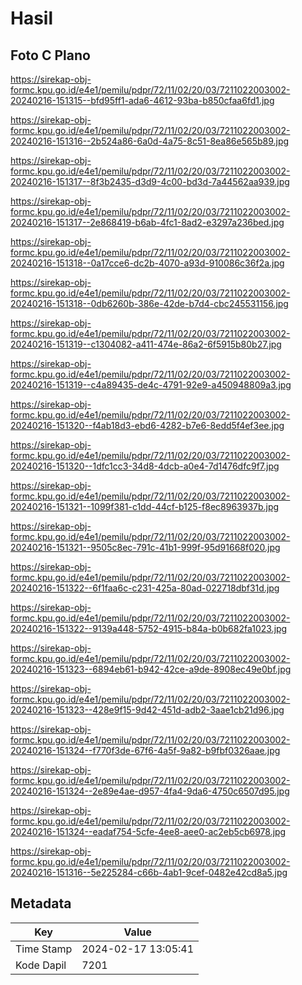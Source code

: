 # Hasil

## Foto C Plano

https://sirekap-obj-formc.kpu.go.id/e4e1/pemilu/pdpr/72/11/02/20/03/7211022003002-20240216-151315--bfd95ff1-ada6-4612-93ba-b850cfaa6fd1.jpg

https://sirekap-obj-formc.kpu.go.id/e4e1/pemilu/pdpr/72/11/02/20/03/7211022003002-20240216-151316--2b524a86-6a0d-4a75-8c51-8ea86e565b89.jpg

https://sirekap-obj-formc.kpu.go.id/e4e1/pemilu/pdpr/72/11/02/20/03/7211022003002-20240216-151317--8f3b2435-d3d9-4c00-bd3d-7a44562aa939.jpg

https://sirekap-obj-formc.kpu.go.id/e4e1/pemilu/pdpr/72/11/02/20/03/7211022003002-20240216-151317--2e868419-b6ab-4fc1-8ad2-e3297a236bed.jpg

https://sirekap-obj-formc.kpu.go.id/e4e1/pemilu/pdpr/72/11/02/20/03/7211022003002-20240216-151318--0a17cce6-dc2b-4070-a93d-910086c36f2a.jpg

https://sirekap-obj-formc.kpu.go.id/e4e1/pemilu/pdpr/72/11/02/20/03/7211022003002-20240216-151318--0db6260b-386e-42de-b7d4-cbc245531156.jpg

https://sirekap-obj-formc.kpu.go.id/e4e1/pemilu/pdpr/72/11/02/20/03/7211022003002-20240216-151319--c1304082-a411-474e-86a2-6f5915b80b27.jpg

https://sirekap-obj-formc.kpu.go.id/e4e1/pemilu/pdpr/72/11/02/20/03/7211022003002-20240216-151319--c4a89435-de4c-4791-92e9-a450948809a3.jpg

https://sirekap-obj-formc.kpu.go.id/e4e1/pemilu/pdpr/72/11/02/20/03/7211022003002-20240216-151320--f4ab18d3-ebd6-4282-b7e6-8edd5f4ef3ee.jpg

https://sirekap-obj-formc.kpu.go.id/e4e1/pemilu/pdpr/72/11/02/20/03/7211022003002-20240216-151320--1dfc1cc3-34d8-4dcb-a0e4-7d1476dfc9f7.jpg

https://sirekap-obj-formc.kpu.go.id/e4e1/pemilu/pdpr/72/11/02/20/03/7211022003002-20240216-151321--1099f381-c1dd-44cf-b125-f8ec8963937b.jpg

https://sirekap-obj-formc.kpu.go.id/e4e1/pemilu/pdpr/72/11/02/20/03/7211022003002-20240216-151321--9505c8ec-791c-41b1-999f-95d91668f020.jpg

https://sirekap-obj-formc.kpu.go.id/e4e1/pemilu/pdpr/72/11/02/20/03/7211022003002-20240216-151322--6f1faa6c-c231-425a-80ad-022718dbf31d.jpg

https://sirekap-obj-formc.kpu.go.id/e4e1/pemilu/pdpr/72/11/02/20/03/7211022003002-20240216-151322--9139a448-5752-4915-b84a-b0b682fa1023.jpg

https://sirekap-obj-formc.kpu.go.id/e4e1/pemilu/pdpr/72/11/02/20/03/7211022003002-20240216-151323--6894eb61-b942-42ce-a9de-8908ec49e0bf.jpg

https://sirekap-obj-formc.kpu.go.id/e4e1/pemilu/pdpr/72/11/02/20/03/7211022003002-20240216-151323--428e9f15-9d42-451d-adb2-3aae1cb21d96.jpg

https://sirekap-obj-formc.kpu.go.id/e4e1/pemilu/pdpr/72/11/02/20/03/7211022003002-20240216-151324--f770f3de-67f6-4a5f-9a82-b9fbf0326aae.jpg

https://sirekap-obj-formc.kpu.go.id/e4e1/pemilu/pdpr/72/11/02/20/03/7211022003002-20240216-151324--2e89e4ae-d957-4fa4-9da6-4750c6507d95.jpg

https://sirekap-obj-formc.kpu.go.id/e4e1/pemilu/pdpr/72/11/02/20/03/7211022003002-20240216-151324--eadaf754-5cfe-4ee8-aee0-ac2eb5cb6978.jpg

https://sirekap-obj-formc.kpu.go.id/e4e1/pemilu/pdpr/72/11/02/20/03/7211022003002-20240216-151316--5e225284-c66b-4ab1-9cef-0482e42cd8a5.jpg


## Metadata

| Key        | Value               |
| ---------- | ------------------- |
| Time Stamp | 2024-02-17 13:05:41 |
| Kode Dapil | 7201                |



